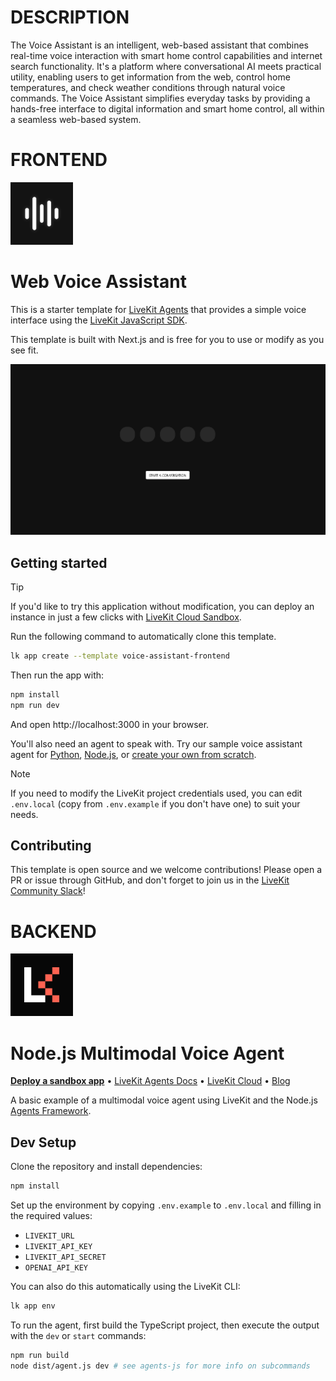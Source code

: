 # DESCRIPTION
The Voice Assistant is an intelligent, web-based assistant that combines real-time voice interaction with smart home control capabilities and internet search functionality. It's a platform where conversational AI meets practical utility, enabling users to get information from the web, control home temperatures, and check weather conditions through natural voice commands. The Voice Assistant simplifies everyday tasks by providing a hands-free interface to digital information and smart home control, all within a seamless web-based system.

# FRONTEND
<img src="./.github/assets/app-icon.png" alt="Voice Assistant App Icon" width="100" height="100">

# Web Voice Assistant

This is a starter template for [LiveKit Agents](https://docs.livekit.io/agents/overview/) that provides a simple voice interface using the [LiveKit JavaScript SDK](https://github.com/livekit/client-sdk-js).

This template is built with Next.js and is free for you to use or modify as you see fit.

![App screenshot](./.github/assets/frontend_screenshot.png)

## Getting started

> [!TIP]
> If you'd like to try this application without modification, you can deploy an instance in just a few clicks with [LiveKit Cloud Sandbox](https://cloud.livekit.io/projects/p_/sandbox/templates/voice-assistant-frontend).

Run the following command to automatically clone this template.

```bash
lk app create --template voice-assistant-frontend
```

Then run the app with:

```bash
npm install
npm run dev
```

And open http://localhost:3000 in your browser.

You'll also need an agent to speak with. Try our sample voice assistant agent for [Python](https://github.com/livekit-examples/voice-pipeline-agent-python), [Node.js](https://github.com/livekit-examples/voice-pipeline-agent-node), or [create your own from scratch](https://docs.livekit.io/agents/quickstart/).

> [!NOTE]
> If you need to modify the LiveKit project credentials used, you can edit `.env.local` (copy from `.env.example` if you don't have one) to suit your needs.

## Contributing

This template is open source and we welcome contributions! Please open a PR or issue through GitHub, and don't forget to join us in the [LiveKit Community Slack](https://livekit.io/join-slack)!

# BACKEND

<a href="https://livekit.io/">
  <img src="./.github/assets/livekit-mark.png" alt="LiveKit logo" width="100" height="100">
</a>

# Node.js Multimodal Voice Agent

<p>
  <a href="https://cloud.livekit.io/projects/p_/sandbox"><strong>Deploy a sandbox app</strong></a>
  •
  <a href="https://docs.livekit.io/agents/overview/">LiveKit Agents Docs</a>
  •
  <a href="https://livekit.io/cloud">LiveKit Cloud</a>
  •
  <a href="https://blog.livekit.io/">Blog</a>
</p>

A basic example of a multimodal voice agent using LiveKit and the Node.js [Agents Framework](https://github.com/livekit/agents-js).

## Dev Setup

Clone the repository and install dependencies:

```bash
npm install
```

Set up the environment by copying `.env.example` to `.env.local` and filling in the required values:

- `LIVEKIT_URL`
- `LIVEKIT_API_KEY`
- `LIVEKIT_API_SECRET`
- `OPENAI_API_KEY`

You can also do this automatically using the LiveKit CLI:

```bash
lk app env
```

To run the agent, first build the TypeScript project, then execute the output with the `dev` or `start` commands:

```bash
npm run build
node dist/agent.js dev # see agents-js for more info on subcommands
```
